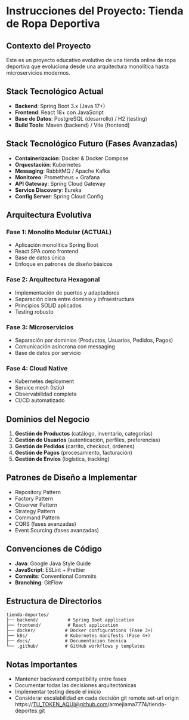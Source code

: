 # Instrucciones del Proyecto: Tienda de Ropa Deportiva

<!-- Use this file to provide workspace-specific custom instructions to Copilot. For more details, visit https://code.visualstudio.com/docs/copilot/copilot-customization#_use-a-githubcopilotinstructionsmd-file -->

## Contexto del Proyecto
Este es un proyecto educativo evolutivo de una tienda online de ropa deportiva que evoluciona desde una arquitectura monolítica hasta microservicios modernos.

## Stack Tecnológico Actual
- **Backend**: Spring Boot 3.x (Java 17+)
- **Frontend**: React 18+ con JavaScript
- **Base de Datos**: PostgreSQL (desarrollo) / H2 (testing)
- **Build Tools**: Maven (backend) / Vite (frontend)

## Stack Tecnológico Futuro (Fases Avanzadas)
- **Containerización**: Docker & Docker Compose
- **Orquestación**: Kubernetes
- **Messaging**: RabbitMQ / Apache Kafka
- **Monitoreo**: Prometheus + Grafana
- **API Gateway**: Spring Cloud Gateway
- **Service Discovery**: Eureka
- **Config Server**: Spring Cloud Config

## Arquitectura Evolutiva

### Fase 1: Monolito Modular (ACTUAL)
- Aplicación monolítica Spring Boot
- React SPA como frontend
- Base de datos única
- Enfoque en patrones de diseño básicos

### Fase 2: Arquitectura Hexagonal
- Implementación de puertos y adaptadores
- Separación clara entre dominio y infraestructura
- Principios SOLID aplicados
- Testing robusto

### Fase 3: Microservicios
- Separación por dominios (Productos, Usuarios, Pedidos, Pagos)
- Comunicación asíncrona con messaging
- Base de datos por servicio

### Fase 4: Cloud Native
- Kubernetes deployment
- Service mesh (Istio)
- Observabilidad completa
- CI/CD automatizado

## Dominios del Negocio
1. **Gestión de Productos** (catálogo, inventario, categorías)
2. **Gestión de Usuarios** (autenticación, perfiles, preferencias)
3. **Gestión de Pedidos** (carrito, checkout, órdenes)
4. **Gestión de Pagos** (procesamiento, facturación)
5. **Gestión de Envíos** (logística, tracking)

## Patrones de Diseño a Implementar
- Repository Pattern
- Factory Pattern
- Observer Pattern
- Strategy Pattern
- Command Pattern
- CQRS (fases avanzadas)
- Event Sourcing (fases avanzadas)

## Convenciones de Código
- **Java**: Google Java Style Guide
- **JavaScript**: ESLint + Prettier
- **Commits**: Conventional Commits
- **Branching**: GitFlow

## Estructura de Directorios
```
tienda-deportes/
├── backend/           # Spring Boot application
├── frontend/          # React application
├── docker/           # Docker configurations (Fase 3+)
├── k8s/              # Kubernetes manifests (Fase 4+)
├── docs/             # Documentación técnica
└── .github/          # GitHub workflows y templates
```

## Notas Importantes
- Mantener backward compatibility entre fases
- Documentar todas las decisiones arquitectónicas
- Implementar testing desde el inicio
- Considerar escalabilidad en cada decisión
git remote set-url origin https://TU_TOKEN_AQUI@github.com/armejiama7774/tienda-deportes.git
